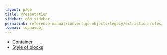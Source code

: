 ```yaml
---
layout: page
title: Presentation
sidebar: c8o_sidebar
permalink: reference-manual/convertigo-objects/legacy/extraction-rules/presentation/
topnav: topnavobj
---
```

* [Container](container/)
* [Style of blocks](style-of-blocks/)
